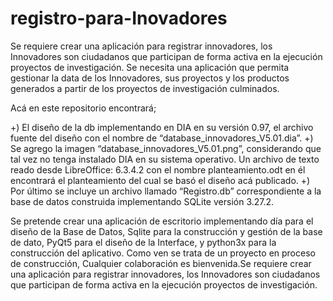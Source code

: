 # registro-para-Inovadores
Se requiere crear una aplicación para registrar innovadores, los Innovadores son ciudadanos que participan de forma activa en la ejecución proyectos de investigación. 
Se necesita una aplicación que permita gestionar la data de los Innovadores, sus proyectos y los productos generados a partir de los proyectos de investigación culminados. 

Acá en este repositorio encontrará;

+)  El diseño de la db implementando en DIA en su versión 0.97, el archivo fuente del diseño con el nombre de “database_innovadores_V5.01.dia”.
+)  Se agrego la imagen “database_innovadores_V5.01.png”, considerando que tal vez no tenga instalado DIA en su sistema operativo.
Un archivo de texto reado desde LibreOffice: 6.3.4.2 con el nombre planteamiento.odt en él encontrará el planteamiento del cual se basó el diseño acá publicado.
+)  Por último se incluye un archivo llamado “Registro.db” correspondiente a la base de datos construida implementando SQLite versión 3.27.2. 

Se pretende crear una aplicación de escritorio implementando día para el diseño de la Base de Datos, Sqlite para la construcción y gestión de la base de dato, PyQt5 para el diseño de la Interface, y python3x para la construcción del aplicativo. Como ven se trata de un proyecto en proceso de construcción, Cualquier colaboración es bienvenida.Se requiere crear una aplicación para registrar innovadores, los Innovadores son ciudadanos que participan de forma activa en la ejecución proyectos de investigación.
